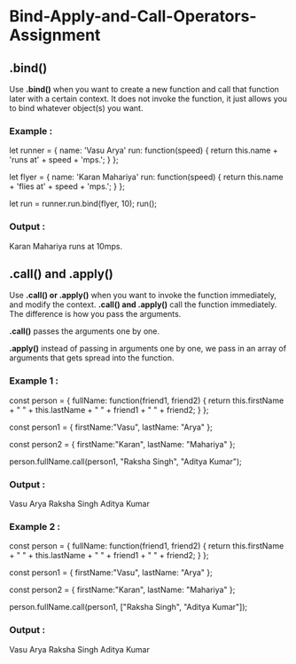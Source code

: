 # Bind-Apply-and-Call-Operators-Assignment

## .bind()

Use **.bind()** when you want to create a new function and call that function later with a certain context. It does not invoke the function, it just allows you to bind whatever object(s) you want.

### Example :

let runner = {
    name: 'Vasu Arya'
    run: function(speed) {
        return this.name + 'runs at' + speed + 'mps.';
    }
};

let flyer = {
    name: 'Karan Mahariya'
    run: function(speed) {
        return this.name + 'flies at' + speed + 'mps.';
    }
};

let run = runner.run.bind(flyer, 10);
run();

### Output : 

Karan Mahariya runs at 10mps.


## .call() and .apply()

Use **.call() or .apply()** when you want to invoke the function immediately, and modify the context. **.call() and .apply()** call the function immediately. The difference is how you pass the arguments.

**.call()** passes the arguments one by one.

**.apply()** instead of passing in arguments one by one, we pass in an array of arguments that gets spread into the function.

### Example 1 :

const person = {
  fullName: function(friend1, friend2) {
    return this.firstName + " " + this.lastName + " " + friend1 + " " + friend2;
  }
};

const person1 = {
  firstName:"Vasu",
  lastName: "Arya"
};

const person2 = {
  firstName:"Karan",
  lastName: "Mahariya"
};

person.fullName.call(person1, "Raksha Singh", "Aditya Kumar");

### Output :

Vasu Arya Raksha Singh Aditya Kumar

### Example 2 :

const person = {
  fullName: function(friend1, friend2) {
    return this.firstName + " " + this.lastName + " " + friend1 + " " + friend2;
  }
};

const person1 = {
  firstName:"Vasu",
  lastName: "Arya"
};

const person2 = {
  firstName:"Karan",
  lastName: "Mahariya"
};

person.fullName.call(person1, ["Raksha Singh", "Aditya Kumar"]);

### Output :

Vasu Arya Raksha Singh Aditya Kumar
